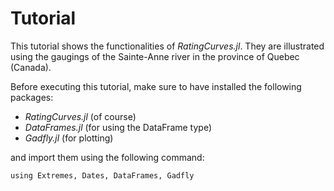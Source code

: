 
# Tutorial

This tutorial shows the functionalities of *RatingCurves.jl*. They are illustrated using the gaugings of the Sainte-Anne river in the province of Quebec (Canada).

Before executing this tutorial, make sure to have installed the following packages:
- *RatingCurves.jl* (of course)
- *DataFrames.jl* (for using the DataFrame type)
- *Gadfly.jl* (for plotting)

and import them using the following command:
 ```@repl
using Extremes, Dates, DataFrames, Gadfly
```